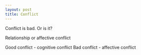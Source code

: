 ```yaml
---
layout: post
title: Conflict
---
```


Conflict is bad. Or is it?

Relationship or affective conflict

Good conflict - cognitive conflict
Bad conflict - affective conflict
